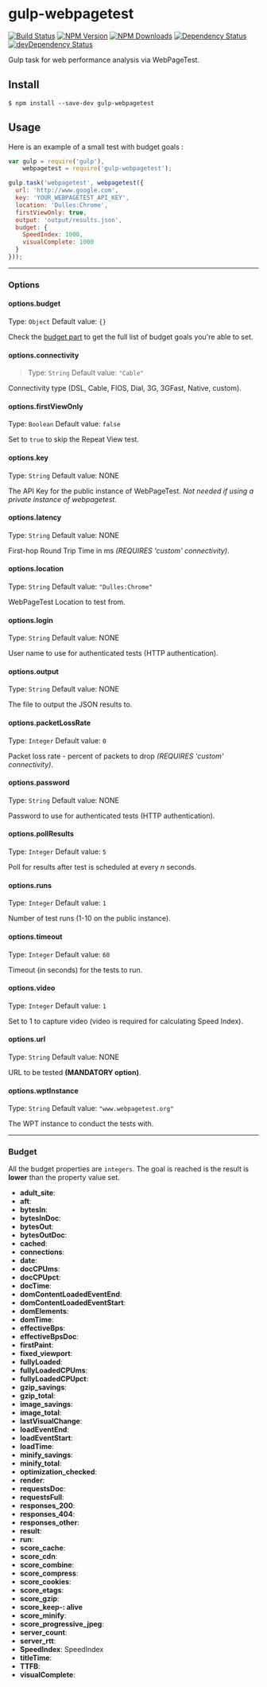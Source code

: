 # gulp-webpagetest

[![Build Status](https://travis-ci.org/ivangabriele/gulp-webpagetest.svg?branch=master)](https://travis-ci.org/ivangabriele/gulp-webpagetest)
[![NPM Version](https://img.shields.io/npm/v/gulp-webpagetest.svg?style=flat)](https://www.npmjs.org/package/gulp-webpagetest)
[![NPM Downloads](https://img.shields.io/npm/dm/gulp-webpagetest.svg?style=flat)](https://www.npmjs.org/package/gulp-webpagetest)
[![Dependency Status](https://david-dm.org/ivangabriele/gulp-webpagetest.svg)](https://david-dm.org/ivangabriele/gulp-webpagetest)
[![devDependency Status](https://david-dm.org/ivangabriele/gulp-webpagetest/dev-status.svg)](https://david-dm.org/ivangabriele/gulp-webpagetest#info=devDependencies)

Gulp task for web performance analysis via WebPageTest.

## Install

```
$ npm install --save-dev gulp-webpagetest
```

## Usage

Here is an example of a small test with budget goals :

```js
var gulp = require('gulp'),
    webpagetest = require('gulp-webpagetest');

gulp.task('webpagetest', webpagetest({
  url: 'http://www.google.com',
  key: 'YOUR_WEBPAGETEST_API_KEY',
  location: 'Dulles:Chrome',
  firstViewOnly: true,
  output: 'output/results.json',
  budget: {
    SpeedIndex: 1000,
    visualComplete: 1000
  }
}));
```

---

### Options

#### options.budget

Type: `Object`
Default value: `{}`

Check the [budget part](#budget) to get the full list of budget goals you're able to set.

#### options.connectivity

> Type: `String`
> Default value: `"Cable"`

Connectivity type (DSL, Cable, FIOS, Dial, 3G, 3GFast, Native, custom).

#### options.firstViewOnly

Type: `Boolean`
Default value: `false`

Set to `true` to skip the Repeat View test.

#### options.key

Type: `String`
Default value: NONE

The API Key for the public instance of WebPageTest. *Not needed if using a private instance of webpagetest.*

#### options.latency

Type: `String`
Default value: NONE

First-hop Round Trip Time in ms *(REQUIRES 'custom' connectivity)*.

#### options.location

Type: `String`
Default value: `"Dulles:Chrome"`

WebPageTest Location to test from.

#### options.login

Type: `String`
Default value: NONE

User name to use for authenticated tests (HTTP authentication).

#### options.output

Type: `String`
Default value: NONE

The file to output the JSON results to.

#### options.packetLossRate

Type: `Integer`
Default value: `0`

Packet loss rate - percent of packets to drop *(REQUIRES 'custom' connectivity)*.

#### options.password

Type: `String`
Default value: NONE

Password to use for authenticated tests (HTTP authentication).

#### options.pollResults

Type: `Integer`
Default value: `5`

Poll for results after test is scheduled at every *n* seconds.

#### options.runs

Type: `Integer`
Default value: `1`

Number of test runs (1-10 on the public instance).

#### options.timeout

Type: `Integer`
Default value: `60`

Timeout (in seconds) for the tests to run.

#### options.video

Type: `Integer`
Default value: `1`

Set to 1 to capture video (video is required for calculating Speed Index).

#### options.url

Type: `String`
Default value: NONE

URL to be tested **(MANDATORY option)**.

#### options.wptInstance

Type: `String`
Default value: `"www.webpagetest.org"`

The WPT instance to conduct the tests with.

---

### Budget

All the budget properties are `integers`. The goal is reached is the result is **lower** than the property value set.

- **adult_site**: 
- **aft**: 
- **bytesIn**: 
- **bytesInDoc**: 
- **bytesOut**: 
- **bytesOutDoc**: 
- **cached**: 
- **connections**: 
- **date**: 
- **docCPUms**: 
- **docCPUpct**: 
- **docTime**: 
- **domContentLoadedEventEnd**: 
- **domContentLoadedEventStart**: 
- **domElements**: 
- **domTime**: 
- **effectiveBps**: 
- **effectiveBpsDoc**: 
- **firstPaint**: 
- **fixed_viewport**: 
- **fullyLoaded**: 
- **fullyLoadedCPUms**: 
- **fullyLoadedCPUpct**: 
- **gzip_savings**: 
- **gzip_total**: 
- **image_savings**: 
- **image_total**: 
- **lastVisualChange**: 
- **loadEventEnd**: 
- **loadEventStart**: 
- **loadTime**: 
- **minify_savings**: 
- **minify_total**: 
- **optimization_checked**: 
- **render**: 
- **requestsDoc**: 
- **requestsFull**: 
- **responses_200**: 
- **responses_404**: 
- **responses_other**: 
- **result**: 
- **run**: 
- **score_cache**: 
- **score_cdn**: 
- **score_combine**: 
- **score_compress**: 
- **score_cookies**: 
- **score_etags**: 
- **score_gzip**: 
- **score_keep-: alive**
- **score_minify**: 
- **score_progressive_jpeg**: 
- **server_count**: 
- **server_rtt**: 
- **SpeedIndex**: SpeedIndex
- **titleTime**: 
- **TTFB**: 
- **visualComplete**: 
